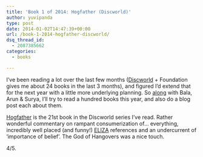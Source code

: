 ```yaml
---
title: 'Book 1 of 2014: Hogfather (Discworld)'
author: yuvipanda
type: post
date: 2014-01-02T14:47:39+00:00
url: /book-1-2014-hogfather-discworld/
dsq_thread_id:
  - 2087385662
categories:
  - books

---
```

I&#8217;ve been reading a lot over the last few months ([Discworld][1] + Foundation gives me about 24 books in the last 3 months), and figured I&#8217;d extend that for the next year with a little more underlying planning. So [along][2] with Bala, Arun & Surya, I&#8217;ll try to read a hundred books this year, and also do a blog post each about them.

[Hogfather][3] is the 21st book in the Discworld series I&#8217;ve read. Rather wonderful commentary on rampant consumerization of&#8230; everything, incredibly well placed (and funny!) [ELIZA][4] references and an undercurrent of &#8216;importance of belief&#8217;. The God of Hangovers was a nice touch.

4/5.

 [1]: http://yuvi.in/blog/discworld-series-progress/
 [2]: https://www.facebook.com/yuvipanda/posts/10151752346096191
 [3]: http://wiki.lspace.org/mediawiki/index.php/Book:Hogfather
 [4]: http://en.wikipedia.org/wiki/ELIZA